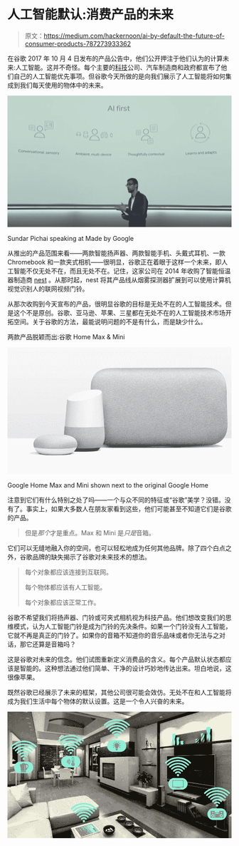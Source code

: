 # 人工智能默认:消费产品的未来

> 原文：<https://medium.com/hackernoon/ai-by-default-the-future-of-consumer-products-787273933362>

在谷歌 2017 年 10 月 4 日发布的产品公告中，他们公开押注于他们认为的计算未来:人工智能。这并不奇怪。每个主要的[科技](https://hackernoon.com/tagged/technology)公司、汽车制造商和政府都宣布了他们自己的人工智能优先事项。但谷歌今天所做的是向我们展示了人工智能将如何集成到我们每天使用的物体中的未来。

![](img/ccad3eb1f9eac539e9a2150f7cbe0d2f.png)

Sundar Pichai speaking at Made by Google

从推出的产品范围来看——两款智能扬声器、两款智能手机、头戴式耳机、一款 Chromebook 和一款夹式相机——很明显，谷歌正在着眼于这样一个未来，即人工智能不仅无处不在，而且无处不在。记住，这家公司在 2014 年收购了智能恒温器制造商 [nest](https://nest.com/) 。从那时起，nest 将其产品线从烟雾探测器扩展到可以使用计算机视觉识别人的联网视频门铃。

从那次收购到今天宣布的产品，很明显谷歌的目标是无处不在的人工智能技术。但是这个不是原创。谷歌、亚马逊、苹果、三星都在无处不在的人工智能技术市场开拓空间。关于谷歌的方法，最能说明问题的不是有什么，而是缺少什么。

两款产品脱颖而出:谷歌 Home Max & Mini

![](img/b5308ce30ec11eacb8573eda42648270.png)

Google Home Max and Mini shown next to the original Google Home

注意到它们有什么特别之处了吗——一个与众不同的特征或“谷歌”美学？没错。没有了。事实上，如果大多数人在朋友家看到这些，他们可能甚至不知道它们是谷歌的产品。

> 但是*那个*才是重点。Max 和 Mini 是*只是*音箱。

它们可以无缝地融入你的空间，也可以轻松地成为任何其他品牌。除了四个白点之外，谷歌品牌的缺失揭示了谷歌对未来技术的想法。

> 每个对象都应该连接到互联网。
> 
> 每个物体都应该有人工智能。
> 
> 每个对象都应该正常工作。

谷歌不希望我们将扬声器、门铃或可夹式相机视为科技产品。他们想改变我们的思维模式，认为人工智能门铃是成为门铃的先决条件。如果一个门铃没有人工智能，它就不再是真正的门铃了。如果你的音箱不知道你的音乐品味或者你无法与之对话，那它还算是音箱吗？

这是谷歌对未来的信念。他们试图重新定义消费品的含义。每个产品默认状态都应该是智能的。这种想法通过他们简单、干净的设计巧妙地传达出来。坦白地说，这很像苹果。

既然谷歌已经展示了未来的框架，其他公司很可能会效仿。无处不在和人工智能将成为我们生活中每个物体的默认设置。这是一个令人兴奋的未来。

![](img/c7fdda06c2c1a1c982c5dccead50fd57.png)